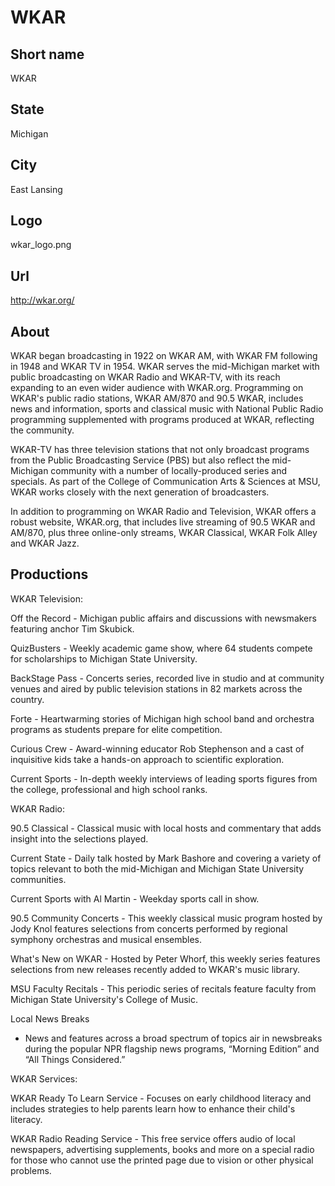 # WKAR

## Short name

WKAR

## State

Michigan

## City

East Lansing

## Logo

wkar\_logo.png

## Url

http://wkar.org/

## About

WKAR began broadcasting in 1922 on WKAR AM, with WKAR FM following
in 1948 and WKAR TV in 1954. WKAR serves the mid-Michigan market with public broadcasting
on WKAR Radio and WKAR-TV, with its reach expanding to an even wider audience
with WKAR.org. Programming on WKAR's public radio stations, WKAR AM/870 and 90.5
WKAR, includes news and information, sports and classical music with National
Public Radio programming supplemented with programs produced at WKAR, reflecting
the community. 

WKAR-TV has three television stations that not only broadcast
programs from the Public Broadcasting Service (PBS) but also reflect the mid-Michigan
community with a number of locally-produced series and specials. As part of the
College of Communication Arts & Sciences at MSU, WKAR works closely with the next
generation of broadcasters. 

In addition to programming on WKAR Radio and Television,
WKAR offers a robust website, WKAR.org, that includes live streaming of 90.5 WKAR
and AM/870, plus three online-only streams, WKAR Classical, WKAR Folk Alley and
WKAR Jazz. 


## Productions

WKAR Television:

Off the Record - Michigan public affairs and
discussions with newsmakers featuring anchor Tim Skubick.

QuizBusters - Weekly
academic game show, where 64 students compete for scholarships to Michigan State
University.

BackStage Pass - Concerts series, recorded live in studio and at
community venues and aired by public television stations in 82 markets across
the country.

Forte - Heartwarming stories of Michigan high school band and orchestra
programs as students prepare for elite competition.

Curious Crew - Award-winning
educator Rob Stephenson and a cast of inquisitive kids take a hands-on
approach to scientific exploration.

Current Sports - In-depth weekly interviews
of leading sports figures from the college, professional and high school ranks.

WKAR
Radio:

90.5 Classical - Classical music with local hosts and commentary that
adds insight into the selections played.

Current State - Daily talk hosted by
Mark Bashore and covering a variety of topics relevant to both the mid-Michigan
and Michigan State University communities.

Current Sports with Al Martin - Weekday
sports call in show.

90.5 Community Concerts - This weekly classical music program
hosted by Jody Knol features selections from concerts performed by regional symphony
orchestras and musical ensembles.

What's New on WKAR - Hosted by Peter Whorf,
this weekly series features selections from new releases recently added to WKAR's
music library.

MSU Faculty Recitals - This periodic series of recitals feature
faculty from Michigan State University's College of Music.

Local News Breaks
- News and features across a broad spectrum of topics air in newsbreaks during
the popular NPR flagship news programs, “Morning Edition” and “All Things Considered.”

WKAR
Services:

WKAR Ready To Learn Service - Focuses on early childhood literacy and
includes strategies to help parents learn how to enhance their child's literacy.


WKAR Radio Reading Service - This free service offers audio of local newspapers,
advertising supplements, books and more on a special radio for those who cannot
use the printed page due to vision or other physical problems. 

